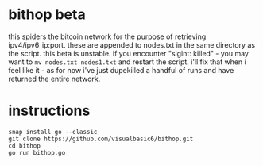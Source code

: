 # bithop beta

this spiders the bitcoin network for the purpose of retrieving ipv4/ipv6_ip:port. these are appended to nodes.txt in the same directory as the script. this beta is unstable. if you encounter "sigint: killed" - you may want to `mv nodes.txt nodes1.txt` and restart the script. i'll fix that when i feel like it - as for now i've just dupekilled a handful of runs and have returned the entire network.

# instructions
```
snap install go --classic
git clone https://github.com/visualbasic6/bithop.git
cd bithop
go run bithop.go
```

